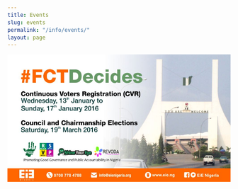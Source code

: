 ```yaml
---
title: Events
slug: events
permalink: "/info/events/"
layout: page
---
```


![FCT Local Government Chairmanship & Councillorship Elections](/media_root/file_archive/FCTDecides_BoucZlV.jpg "#FCTDecidesLocal")
